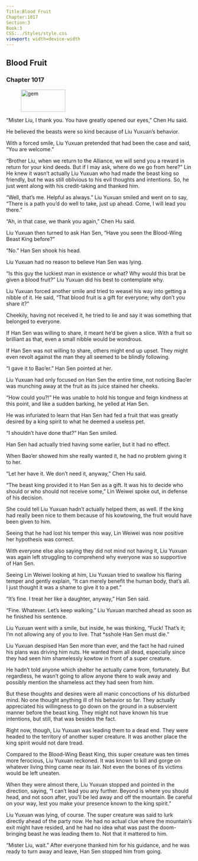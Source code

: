 ```yaml
---
Title:Blood Fruit 
Chapter:1017 
Section:3 
Book:3 
CSS:../Styles/style.css 
viewport: width=device-width
---
```

  
## Blood Fruit
### Chapter 1017
  
<figure>
	<img src="../Images/gem.gif" alt="gem" id="gem" width="120" height="60" />
</figure>
  

  
“Mister Liu, I thank you. You have greatly opened our eyes,” Chen Hu said.

He believed the beasts were so kind because of Liu Yuxuan’s behavior.

With a forced smile, Liu Yuxuan pretended that had been the case and said, “You are welcome.”

“Brother Liu, when we return to the Alliance, we will send you a reward in return for your kind deeds. But if I may ask, where do we go from here?” Lin He knew it wasn’t actually Liu Yuxuan who had made the beast king so friendly, but he was still oblivious to his evil thoughts and intentions. So, he just went along with his credit-taking and thanked him.

“Well, that’s me. Helpful as always.” Liu Yuxuan smiled and went on to say, “There is a path you’d do well to take, just up ahead. Come, I will lead you there.”

“Ah, in that case, we thank you again,” Chen Hu said.

Liu Yuxuan then turned to ask Han Sen, “Have you seen the Blood-Wing Beast King before?”

“No.” Han Sen shook his head.

Liu Yuxuan had no reason to believe Han Sen was lying.

“Is this guy the luckiest man in existence or what? Why would this brat be given a blood fruit?” Liu Yuxuan did his best to contemplate why.

Liu Yuxuan forced another smile and tried to weasel his way into getting a nibble of it. He said, “That blood fruit is a gift for everyone; why don’t you share it?”

Cheekily, having not received it, he tried to lie and say it was something that belonged to everyone.

If Han Sen was willing to share, it meant he’d be given a slice. With a fruit so brilliant as that, even a small nibble would be wondrous.

If Han Sen was not willing to share, others might end up upset. They might even revolt against the man they all seemed to be blindly following.

“I gave it to Bao’er.” Han Sen pointed at her.

Liu Yuxuan had only focused on Han Sen the entire time, not noticing Bao’er was munching away at the fruit as its juice stained her cheeks.

“How could you?!” He was unable to hold his tongue and feign kindness at this point, and like a sudden barking, he yelled at Han Sen.

He was infuriated to learn that Han Sen had fed a fruit that was greatly desired by a king spirit to what he deemed a useless pet.

“I shouldn’t have done that?” Han Sen smiled.

Han Sen had actually tried having some earlier, but it had no effect.

When Bao’er showed him she really wanted it, he had no problem giving it to her.

“Let her have it. We don’t need it, anyway,” Chen Hu said.

“The beast king provided it to Han Sen as a gift. It was his to decide who should or who should not receive some,” Lin Weiwei spoke out, in defense of his decision.

She could tell Liu Yuxuan hadn’t actually helped them, as well. If the king had really been nice to them because of his kowtowing, the fruit would have been given to him.

Seeing that he had lost his temper this way, Lin Weiwei was now positive her hypothesis was correct.

With everyone else also saying they did not mind not having it, Liu Yuxuan was again left struggling to comprehend why everyone was so supportive of Han Sen.

Seeing Lin Weiwei looking at him, Liu Yuxuan tried to swallow his flaring temper and gently explain, “It can merely benefit the human body, that’s all. I just thought it was a shame to give it to a pet.”

“It’s fine. I treat her like a daughter, anyway,” Han Sen said.

“Fine. Whatever. Let’s keep walking.” Liu Yuxuan marched ahead as soon as he finished his sentence.

Liu Yuxuan went with a smile, but inside, he was thinking, “Fuck! That’s it; I’m not allowing any of you to live. That *sshole Han Sen must die.”

Liu Yuxuan despised Han Sen more than ever, and the fact he had ruined his plans was driving him nuts. He wanted them all dead, especially since they had seen him shamelessly kowtow in front of a super creature.

He hadn’t told anyone which shelter he actually came from, fortunately. But regardless, he wasn’t going to allow anyone there to walk away and possibly mention the shameless act they had seen from him.

But these thoughts and desires were all manic concoctions of his disturbed mind. No one thought anything ill of his behavior so far. They actually appreciated his willingness to go down on the ground in a subservient manner before the beast king. They might not have known his true intentions, but still, that was besides the fact.

Right now, though, Liu Yuxuan was leading them to a dead end. They were headed to the territory of another super creature. It was another place the king spirit would not dare tread.

Compared to the Blood-Wing Beast King, this super creature was ten times more ferocious, Liu Yuxuan reckoned. It was known to kill and gorge on whatever living thing came near its lair. Not even the bones of its victims would be left uneaten.

When they were almost there, Liu Yuxuan stopped and pointed in the direction, saying, “I can’t lead you any further. Beyond is where you should head, and not soon after, you’ll be led away and off the mountain. Be careful on your way, lest you make your presence known to the king spirit.”

Liu Yuxuan was lying, of course. The super creature was said to lurk directly ahead of the party now. He had no actual clue where the mountain’s exit might have resided, and he had no idea what was past the doom-bringing beast he was leading them to. Not that it mattered to him.

“Mister Liu, wait.” After everyone thanked him for his guidance, and he was ready to turn away and leave, Han Sen stopped him from going.